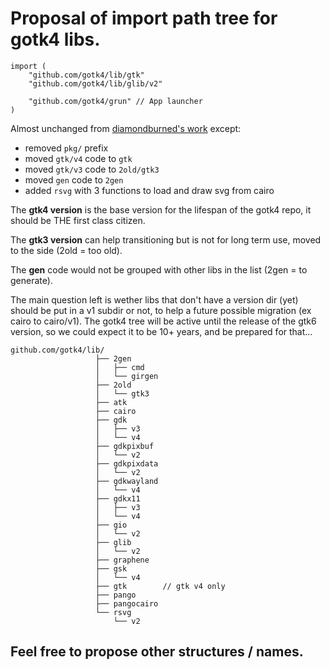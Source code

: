 # Proposal of import path tree for gotk4 libs.

```
import (
	"github.com/gotk4/lib/gtk"
	"github.com/gotk4/lib/glib/v2"

	"github.com/gotk4/grun" // App launcher
)
```

Almost unchanged from [diamondburned's work](github.com/diamondburned/gotk4/pkg) except:
* removed `pkg/` prefix
* moved `gtk/v4` code to `gtk`
* moved `gtk/v3` code to `2old/gtk3`
* moved `gen` code to `2gen`
* added `rsvg` with 3 functions to load and draw svg from cairo


The **gtk4 version** is the base version for the lifespan of the gotk4 repo, it should be THE first class citizen.

The **gtk3 version** can help transitioning but is not for long term use, moved to the side (2old = too old).

The **gen** code would not be grouped with other libs in the list (2gen = to generate).

The main question left is wether libs that don't have a version dir (yet) should be put in a v1 subdir or not, to help a future possible migration (ex cairo to cairo/v1). The gotk4 tree will be active until the release of the gtk6 version, so we could expect it to be 10+ years, and be prepared for that...

```
github.com/gotk4/lib/
                   ├── 2gen
                   │   ├── cmd
                   │   └── girgen
                   ├── 2old
                   │   └── gtk3
                   ├── atk
                   ├── cairo
                   ├── gdk
                   │   ├── v3
                   │   └── v4
                   ├── gdkpixbuf
                   │   └── v2
                   ├── gdkpixdata
                   │   └── v2
                   ├── gdkwayland
                   │   └── v4
                   ├── gdkx11
                   │   ├── v3
                   │   └── v4
                   ├── gio
                   │   └── v2
                   ├── glib
                   │   └── v2
                   ├── graphene
                   ├── gsk
                   │   └── v4
                   ├── gtk        // gtk v4 only
                   ├── pango
                   ├── pangocairo
                   └── rsvg
                       └── v2
```

## Feel free to propose other structures / names.

